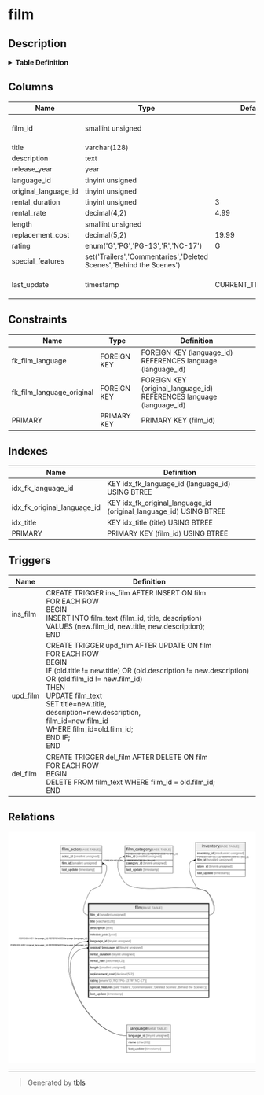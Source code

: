 # film

## Description

<details>
<summary><strong>Table Definition</strong></summary>

```sql
CREATE TABLE `film` (
  `film_id` smallint unsigned NOT NULL AUTO_INCREMENT,
  `title` varchar(128) NOT NULL,
  `description` text,
  `release_year` year DEFAULT NULL,
  `language_id` tinyint unsigned NOT NULL,
  `original_language_id` tinyint unsigned DEFAULT NULL,
  `rental_duration` tinyint unsigned NOT NULL DEFAULT '3',
  `rental_rate` decimal(4,2) NOT NULL DEFAULT '4.99',
  `length` smallint unsigned DEFAULT NULL,
  `replacement_cost` decimal(5,2) NOT NULL DEFAULT '19.99',
  `rating` enum('G','PG','PG-13','R','NC-17') DEFAULT 'G',
  `special_features` set('Trailers','Commentaries','Deleted Scenes','Behind the Scenes') DEFAULT NULL,
  `last_update` timestamp NOT NULL DEFAULT CURRENT_TIMESTAMP ON UPDATE CURRENT_TIMESTAMP,
  PRIMARY KEY (`film_id`),
  KEY `idx_title` (`title`),
  KEY `idx_fk_language_id` (`language_id`),
  KEY `idx_fk_original_language_id` (`original_language_id`),
  CONSTRAINT `fk_film_language` FOREIGN KEY (`language_id`) REFERENCES `language` (`language_id`) ON DELETE RESTRICT ON UPDATE CASCADE,
  CONSTRAINT `fk_film_language_original` FOREIGN KEY (`original_language_id`) REFERENCES `language` (`language_id`) ON DELETE RESTRICT ON UPDATE CASCADE
) ENGINE=InnoDB AUTO_INCREMENT=[Redacted by tbls] DEFAULT CHARSET=utf8mb4 COLLATE=utf8mb4_0900_ai_ci
```

</details>

## Columns

| Name | Type | Default | Nullable | Extra Definition | Children | Parents | Comment |
| ---- | ---- | ------- | -------- | ---------------- | -------- | ------- | ------- |
| film_id | smallint unsigned |  | false | auto_increment | [film_actor](film_actor.md) [film_category](film_category.md) [inventory](inventory.md) |  |  |
| title | varchar(128) |  | false |  |  |  |  |
| description | text |  | true |  |  |  |  |
| release_year | year |  | true |  |  |  |  |
| language_id | tinyint unsigned |  | false |  |  | [language](language.md) |  |
| original_language_id | tinyint unsigned |  | true |  |  | [language](language.md) |  |
| rental_duration | tinyint unsigned | 3 | false |  |  |  |  |
| rental_rate | decimal(4,2) | 4.99 | false |  |  |  |  |
| length | smallint unsigned |  | true |  |  |  |  |
| replacement_cost | decimal(5,2) | 19.99 | false |  |  |  |  |
| rating | enum('G','PG','PG-13','R','NC-17') | G | true |  |  |  |  |
| special_features | set('Trailers','Commentaries','Deleted Scenes','Behind the Scenes') |  | true |  |  |  |  |
| last_update | timestamp | CURRENT_TIMESTAMP | false | DEFAULT_GENERATED on update CURRENT_TIMESTAMP |  |  |  |

## Constraints

| Name | Type | Definition |
| ---- | ---- | ---------- |
| fk_film_language | FOREIGN KEY | FOREIGN KEY (language_id) REFERENCES language (language_id) |
| fk_film_language_original | FOREIGN KEY | FOREIGN KEY (original_language_id) REFERENCES language (language_id) |
| PRIMARY | PRIMARY KEY | PRIMARY KEY (film_id) |

## Indexes

| Name | Definition |
| ---- | ---------- |
| idx_fk_language_id | KEY idx_fk_language_id (language_id) USING BTREE |
| idx_fk_original_language_id | KEY idx_fk_original_language_id (original_language_id) USING BTREE |
| idx_title | KEY idx_title (title) USING BTREE |
| PRIMARY | PRIMARY KEY (film_id) USING BTREE |

## Triggers

| Name | Definition |
| ---- | ---------- |
| ins_film | CREATE TRIGGER ins_film AFTER INSERT ON film<br>FOR EACH ROW<br>BEGIN<br>    INSERT INTO film_text (film_id, title, description)<br>        VALUES (new.film_id, new.title, new.description);<br>  END |
| upd_film | CREATE TRIGGER upd_film AFTER UPDATE ON film<br>FOR EACH ROW<br>BEGIN<br>    IF (old.title != new.title) OR (old.description != new.description) OR (old.film_id != new.film_id)<br>    THEN<br>        UPDATE film_text<br>            SET title=new.title,<br>                description=new.description,<br>                film_id=new.film_id<br>        WHERE film_id=old.film_id;<br>    END IF;<br>  END |
| del_film | CREATE TRIGGER del_film AFTER DELETE ON film<br>FOR EACH ROW<br>BEGIN<br>    DELETE FROM film_text WHERE film_id = old.film_id;<br>  END |

## Relations

![er](film.svg)

---

> Generated by [tbls](https://github.com/k1LoW/tbls)

